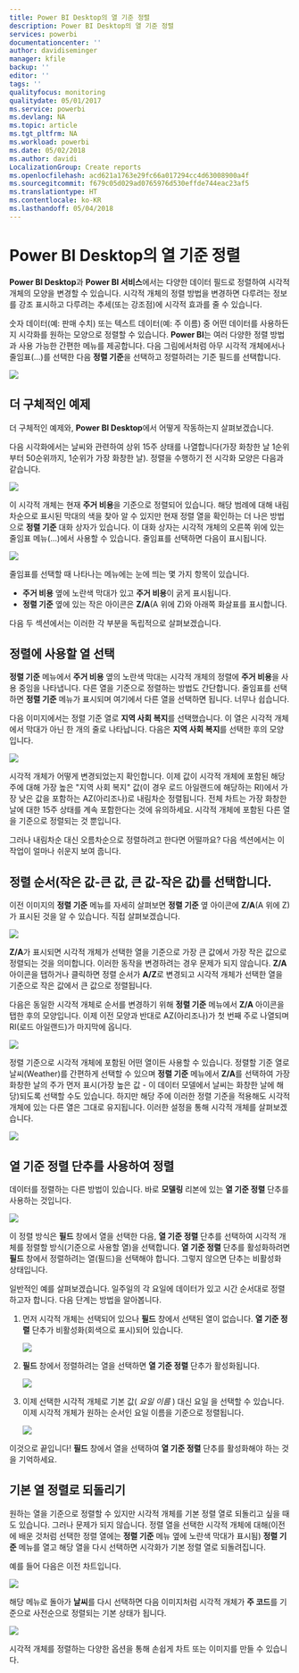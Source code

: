 ```yaml
---
title: Power BI Desktop의 열 기준 정렬
description: Power BI Desktop의 열 기준 정렬
services: powerbi
documentationcenter: ''
author: davidiseminger
manager: kfile
backup: ''
editor: ''
tags: ''
qualityfocus: monitoring
qualitydate: 05/01/2017
ms.service: powerbi
ms.devlang: NA
ms.topic: article
ms.tgt_pltfrm: NA
ms.workload: powerbi
ms.date: 05/02/2018
ms.author: davidi
LocalizationGroup: Create reports
ms.openlocfilehash: acd621a1763e29fc66a017294cc4d63008900a4f
ms.sourcegitcommit: f679c05d029ad0765976d530effde744eac23af5
ms.translationtype: HT
ms.contentlocale: ko-KR
ms.lasthandoff: 05/04/2018
---
```

# <a name="sort-by-column-in-power-bi-desktop"></a>Power BI Desktop의 열 기준 정렬
**Power BI Desktop**과 **Power BI 서비스**에서는 다양한 데이터 필드로 정렬하여 시각적 개체의 모양을 변경할 수 있습니다. 시각적 개체의 정렬 방법을 변경하면 다루려는 정보를 강조 표시하고 다루려는 추세(또는 강조점)에 시각적 효과를 줄 수 있습니다.

숫자 데이터(예: 판매 수치) 또는 텍스트 데이터(예: 주 이름) 중 어떤 데이터를 사용하든지 시각화를 원하는 모양으로 정렬할 수 있습니다.  **Power BI**는 여러 다양한 정렬 방법과 사용 가능한 간편한 메뉴를 제공합니다. 다음 그림에서처럼 아무 시각적 개체에서나 줄임표(...)를 선택한 다음 **정렬 기준**을 선택하고 정렬하려는 기준 필드를 선택합니다.

![](media/desktop-sort-by-column/sortbycolumn_2.png)

## <a name="more-depth-and-an-example"></a>더 구체적인 예제
더 구체적인 예제와, **Power BI Desktop**에서 어떻게 작동하는지 살펴보겠습니다.

다음 시각화에서는 날씨와 관련하여 상위 15주 상태를 나열합니다(가장 화창한 날 1순위부터 50순위까지, 1순위가 가장 화창한 날). 정렬을 수행하기 전 시각화 모양은 다음과 같습니다.

![](media/desktop-sort-by-column/sortbycolumn_1.png)

이 시각적 개체는 현재 **주거 비용**을 기준으로 정렬되어 있습니다. 해당 범례에 대해 내림차순으로 표시된 막대의 색을 찾아 알 수 있지만 현재 정렬 열을 확인하는 더 나은 방법으로 **정렬 기준** 대화 상자가 있습니다. 이 대화 상자는 시각적 개체의 오른쪽 위에 있는 줄임표 메뉴(...)에서 사용할 수 있습니다. 줄임표를 선택하면 다음이 표시됩니다.

![](media/desktop-sort-by-column/sortbycolumn_2.png)

줄임표를 선택할 때 나타나는 메뉴에는 눈에 띄는 몇 가지 항목이 있습니다.

* **주거 비용** 옆에 노란색 막대가 있고 **주거 비용**이 굵게 표시됩니다.
* **정렬 기준** 옆에 있는 작은 아이콘은 **Z/A**(A 위에 Z)와 아래쪽 화살표를 표시합니다.

다음 두 섹션에서는 이러한 각 부분을 독립적으로 살펴보겠습니다.

## <a name="selecting-which-column-to-use-for-sorting"></a>정렬에 사용할 열 선택
**정렬 기준** 메뉴에서 **주거 비용** 옆의 노란색 막대는 시각적 개체의 정렬에 **주거 비용**을 사용 중임을 나타냅니다. 다른 열을 기준으로 정렬하는 방법도 간단합니다. 줄임표를 선택하면 **정렬 기준** 메뉴가 표시되며 여기에서 다른 열을 선택하면 됩니다. 너무나 쉽습니다.

다음 이미지에서는 정렬 기준 열로 **지역 사회 복지**를 선택했습니다. 이 열은 시각적 개체에서 막대가 아닌 한 개의 줄로 나타납니다. 다음은 **지역 사회 복지**를 선택한 후의 모양입니다.

![](media/desktop-sort-by-column/sortbycolumn_3.png)

시각적 개체가 어떻게 변경되었는지 확인합니다. 이제 값이 시각적 개체에 포함된 해당 주에 대해 가장 높은 "지역 사회 복지" 값(이 경우 로드 아일랜드에 해당하는 RI)에서 가장 낮은 값을 포함하는 AZ(아리조나)로 내림차순 정렬됩니다. 전체 차트는 가장 화창한 날에 대한 15주 상태를 계속 포함한다는 것에 유의하세요. 시각적 개체에 포함된 다른 열을 기준으로 정렬되는 것 뿐입니다.

그러나 내림차순 대신 오름차순으로 정렬하려고 한다면 어떨까요? 다음 섹션에서는 이 작업이 얼마나 쉬운지 보여 줍니다.

## <a name="selecting-the-sort-order---smallest-to-largest-largest-to-smallest"></a>정렬 순서(작은 값-큰 값, 큰 값-작은 값)를 선택합니다.
이전 이미지의 **정렬 기준** 메뉴를 자세히 살펴보면 **정렬 기준** 옆 아이콘에 **Z/A**(A 위에 Z)가 표시된 것을 알 수 있습니다. 직접 살펴보겠습니다.

![](media/desktop-sort-by-column/sortbycolumn_4.png)

**Z/A**가 표시되면 시각적 개체가 선택한 열을 기준으로 가장 큰 값에서 가장 작은 값으로 정렬되는 것을 의미합니다. 이러한 동작을 변경하려는 경우 문제가 되지 않습니다. **Z/A** 아이콘을 탭하거나 클릭하면 정렬 순서가 **A/Z**로 변경되고 시각적 개체가 선택한 열을 기준으로 작은 값에서 큰 값으로 정렬됩니다.

다음은 동일한 시각적 개체로 순서를 변경하기 위해 **정렬 기준** 메뉴에서 **Z/A** 아이콘을 탭한 후의 모양입니다. 이제 이전 모양과 반대로 AZ(아리조나)가 첫 번째 주로 나열되며 RI(로드 아일랜드)가 마지막에 옵니다.

![](media/desktop-sort-by-column/sortbycolumn_5.png)

정렬 기준으로 시각적 개체에 포함된 어떤 열이든 사용할 수 있습니다. 정렬할 기준 열로 날씨(Weather)를 간편하게 선택할 수 있으며 **정렬 기준** 메뉴에서 **Z/A**를 선택하여 가장 화창한 날의 주가 먼저 표시(가장 높은 값 - 이 데이터 모델에서 날씨는 화창한 날에 해당)되도록 선택할 수도 있습니다. 하지만 해당 주에 이러한 정렬 기준을 적용해도 시각적 개체에 있는 다른 열은 그대로 유지됩니다. 이러한 설정을 통해 시각적 개체를 살펴보겠습니다.

![](media/desktop-sort-by-column/sortbycolumn_6.png)

## <a name="sort-using-the-sort-by-column-button"></a>열 기준 정렬 단추를 사용하여 정렬
데이터를 정렬하는 다른 방법이 있습니다. 바로 **모델링** 리본에 있는 **열 기준 정렬** 단추를 사용하는 것입니다.

![](media/desktop-sort-by-column/sortbycolumn_8.png)

이 정렬 방식은 **필드** 창에서 열을 선택한 다음, **열 기준 정렬** 단추를 선택하여 시각적 개체를 정렬할 방식(기준으로 사용할 열)을 선택합니다. **열 기준 정렬** 단추를 활성화하려면 **필드** 창에서 정렬하려는 열(필드)을 선택해야 합니다. 그렇지 않으면 단추는 비활성화 상태입니다.

일반적인 예를 살펴보겠습니다. 일주일의 각 요일에 데이터가 있고 시간 순서대로 정렬하고자 합니다. 다음 단계는 방법을 알아봅니다.

1. 먼저 시각적 개체는 선택되어 있으나 **필드** 창에서 선택된 열이 없습니다. **열 기준 정렬** 단추가 비활성화(회색으로 표시)되어 있습니다.
   
   ![](media/desktop-sort-by-column/sortbycolumn_9a.png)
2. **필드** 창에서 정렬하려는 열을 선택하면 **열 기준 정렬** 단추가 활성화됩니다.
   
   ![](media/desktop-sort-by-column/sortbycolumn_10.png)
3. 이제 선택한 시각적 개체로 기본 값( *요일 이름* ) 대신 요일 을 선택할 수 있습니다. 이제 시각적 개체가 원하는 순서인 요일 이름을 기준으로 정렬됩니다.
   
   ![](media/desktop-sort-by-column/sortbycolumn_11.png)

이것으로 끝입니다! **필드** 창에서 열을 선택하여 **열 기준 정렬** 단추를 활성화해야 하는 것을 기억하세요.

## <a name="getting-back-to-default-column-for-sorting"></a>기본 열 정렬로 되돌리기
원하는 열을 기준으로 정렬할 수 있지만 시각적 개체를 기본 정렬 열로 되돌리고 싶을 때도 있습니다. 그러나 문제가 되지 않습니다. 정렬 열을 선택한 시각적 개체에 대해(이전에 배운 것처럼 선택한 정렬 열에는 **정렬 기준** 메뉴 옆에 노란색 막대가 표시됨) **정렬 기준** 메뉴를 열고 해당 열을 다시 선택하면 시각화가 기본 정렬 열로 되돌려집니다.

예를 들어 다음은 이전 차트입니다.

![](media/desktop-sort-by-column/sortbycolumn_6.png)

해당 메뉴로 돌아가 **날씨**를 다시 선택하면 다음 이미지처럼 시각적 개체가 **주 코드**를 기준으로 사전순으로 정렬되는 기본 상태가 됩니다.

![](media/desktop-sort-by-column/sortbycolumn_7.png)

시각적 개체를 정렬하는 다양한 옵션을 통해 손쉽게 차트 또는 이미지를 만들 수 있습니다.

